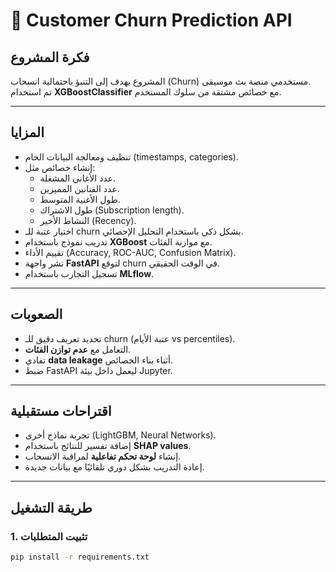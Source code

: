 # 🎵 Customer Churn Prediction API

##  فكرة المشروع
المشروع يهدف إلى التنبؤ باحتمالية انسحاب (Churn) مستخدمي منصة بث موسيقى.  
تم استخدام **XGBoostClassifier** مع خصائص مشتقة من سلوك المستخدم.

---

## المزايا
- تنظيف ومعالجة البيانات الخام (timestamps, categories).
- إنشاء خصائص مثل:
  - عدد الأغاني المشغلة.
  - عدد الفنانين المميزين.
  - طول الأغنية المتوسط.
  - طول الاشتراك (Subscription length).
  - النشاط الأخير (Recency).
- اختيار عتبة للـ churn بشكل ذكي باستخدام التحليل الإحصائي.
- تدريب نموذج باستخدام **XGBoost** مع موازنة الفئات.
- تقييم الأداء (Accuracy, ROC-AUC, Confusion Matrix).
- نشر واجهة **FastAPI** لتوقع churn في الوقت الحقيقي.
- تسجيل التجارب باستخدام **MLflow**.

---

## الصعوبات
- تحديد تعريف دقيق للـ churn (عتبة الأيام vs percentiles).
- التعامل مع **عدم توازن الفئات**.
- تفادي **data leakage** أثناء بناء الخصائص.
- ضبط FastAPI ليعمل داخل بيئة Jupyter.

---

## اقتراحات مستقبلية
- تجربة نماذج أخرى (LightGBM, Neural Networks).
- إضافة تفسير للنتائج باستخدام **SHAP values**.
- إنشاء **لوحة تحكم تفاعلية** لمراقبة الانسحاب.
- إعادة التدريب بشكل دوري تلقائيًا مع بيانات جديدة.

---

## طريقة التشغيل

### 1. تثبيت المتطلبات
```bash
pip install -r requirements.txt
